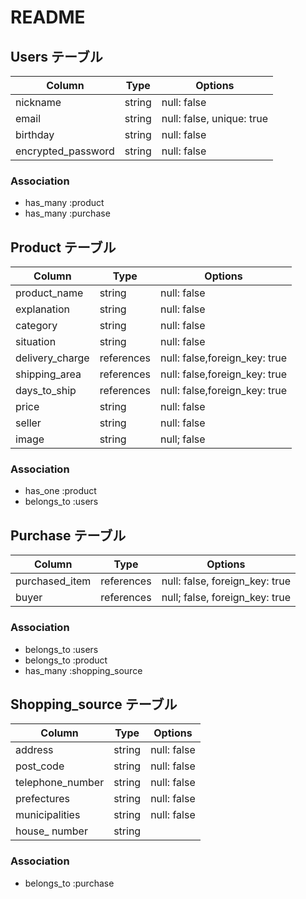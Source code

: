 # README

##  Users テーブル


| Column                | Type   | Options                   |
| --------------------- | ------ | ------------------------- |
| nickname              | string | null: false               |
| email                 | string | null: false, unique: true |
| birthday              | string | null: false               |
| encrypted_password    | string | null: false               |

### Association

- has_many :product
- has_many :purchase


##  Product テーブル


| Column                | Type       | Options                       | 
| --------------------- | ---------- | ----------------------------- |
| product_name          | string     | null: false                   |
| explanation           | string     | null: false                   |
| category              | string     | null: false                   |
| situation             | string     | null: false                   |
| delivery_charge       | references | null: false,foreign_key: true |
| shipping_area         | references | null: false,foreign_key: true |
| days_to_ship          | references | null: false,foreign_key: true |
| price                 | string     | null: false                   |
| seller                | string     | null: false                   |
| image                 | string     | null; false                   |

### Association 

- has_one :product
- belongs_to :users


##  Purchase テーブル


| Column                | Type       | Options                        |
| --------------------- | ---------- | ------------------------------ |
| purchased_item        | references | null: false, foreign_key: true |
| buyer                 | references | null; false, foreign_key: true |

### Association

- belongs_to :users
- belongs_to :product
- has_many :shopping_source



## Shopping_source テーブル


| Column                | Type   | Options         |
| --------------------- | ------ | --------------- |
| address               | string | null: false     |
| post_code             | string | null: false     |
| telephone_number      | string | null: false     |
| prefectures           | string | null: false     |
| municipalities        | string | null: false     |
| house_ number         | string |                 |

### Association

- belongs_to :purchase
